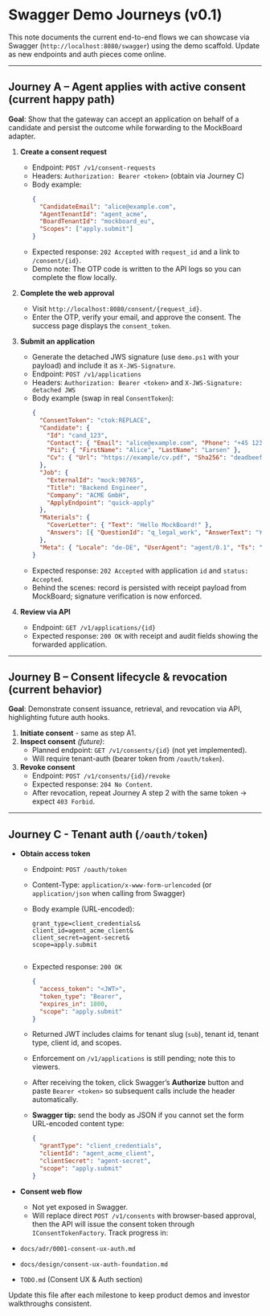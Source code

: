 # Swagger Demo Journeys (v0.1)

This note documents the current end-to-end flows we can showcase via Swagger (`http://localhost:8080/swagger`) using the demo scaffold. Update as new endpoints and auth pieces come online.

---

## Journey A – Agent applies with active consent (current happy path)

**Goal**: Show that the gateway can accept an application on behalf of a candidate and persist the outcome while forwarding to the MockBoard adapter.

1. **Create a consent request**
   - Endpoint: `POST /v1/consent-requests`
   - Headers: `Authorization: Bearer <token>` (obtain via Journey C)
   - Body example:
     ```json
     {
       "CandidateEmail": "alice@example.com",
       "AgentTenantId": "agent_acme",
       "BoardTenantId": "mockboard_eu",
       "Scopes": ["apply.submit"]
     }
     ```
   - Expected response: `202 Accepted` with `request_id` and a link to `/consent/{id}`.
   - Demo note: The OTP code is written to the API logs so you can complete the flow locally.

2. **Complete the web approval**
   - Visit `http://localhost:8080/consent/{request_id}`.
   - Enter the OTP, verify your email, and approve the consent. The success page displays the `consent_token`.

3. **Submit an application**
   - Generate the detached JWS signature (use `demo.ps1` with your payload) and include it as `X-JWS-Signature`.
   - Endpoint: `POST /v1/applications`
   - Headers: `Authorization: Bearer <token>` and `X-JWS-Signature: detached JWS`
   - Body example (swap in real `ConsentToken`):
     ```json
     {
       "ConsentToken": "ctok:REPLACE",
       "Candidate": {
         "Id": "cand_123",
         "Contact": { "Email": "alice@example.com", "Phone": "+45 1234" },
         "Pii": { "FirstName": "Alice", "LastName": "Larsen" },
         "Cv": { "Url": "https://example/cv.pdf", "Sha256": "deadbeef" }
       },
       "Job": {
         "ExternalId": "mock:98765",
         "Title": "Backend Engineer",
         "Company": "ACME GmbH",
         "ApplyEndpoint": "quick-apply"
       },
       "Materials": {
         "CoverLetter": { "Text": "Hello MockBoard!" },
         "Answers": [{ "QuestionId": "q_legal_work", "AnswerText": "Yes" }]
       },
       "Meta": { "Locale": "de-DE", "UserAgent": "agent/0.1", "Ts": "2025-10-27T10:15:00Z" }
     }
     ```
   - Expected response: `202 Accepted` with application `id` and `status: Accepted`.
   - Behind the scenes: record is persisted with receipt payload from MockBoard; signature verification is now enforced.

4. **Review via API**
   - Endpoint: `GET /v1/applications/{id}`
   - Expected response: `200 OK` with receipt and audit fields showing the forwarded application.

---

## Journey B – Consent lifecycle & revocation (current behavior)

**Goal**: Demonstrate consent issuance, retrieval, and revocation via API, highlighting future auth hooks.

1. **Initiate consent** - same as step A1.
2. **Inspect consent** *(future)*:
   - Planned endpoint: `GET /v1/consents/{id}` (not yet implemented).
   - Will require tenant-auth (bearer token from `/oauth/token`).
3. **Revoke consent**
   - Endpoint: `POST /v1/consents/{id}/revoke`
   - Expected response: `204 No Content`.
   - After revocation, repeat Journey A step 2 with the same token → expect `403 Forbid`.

---

## Journey C - Tenant auth (`/oauth/token`)

- **Obtain access token**
  - Endpoint: `POST /oauth/token`
  - Content-Type: `application/x-www-form-urlencoded` (or `application/json` when calling from Swagger)
  - Body example (URL-encoded):
    ```
    grant_type=client_credentials&
    client_id=agent_acme_client&
    client_secret=agent-secret&
    scope=apply.submit
    ```
    
    ```
  - Expected response: `200 OK`
    ```json
    {
      "access_token": "<JWT>",
      "token_type": "Bearer",
      "expires_in": 1800,
      "scope": "apply.submit"
    }
    ```
  - Returned JWT includes claims for tenant slug (`sub`), tenant id, tenant type, client id, and scopes.
  - Enforcement on `/v1/applications` is still pending; note this to viewers.
  - After receiving the token, click Swagger’s **Authorize** button and paste `Bearer <token>` so subsequent calls include the header automatically.
  - **Swagger tip:** send the body as JSON if you cannot set the form URL-encoded content type:
    ```json
    {
      "grantType": "client_credentials",
      "clientId": "agent_acme_client",
      "clientSecret": "agent-secret",
      "scope": "apply.submit"
    }
    ```

- **Consent web flow**
  - Not yet exposed in Swagger.
  - Will replace direct `POST /v1/consents` with browser-based approval, then the API will issue the consent token through `IConsentTokenFactory`.
Track progress in:
- `docs/adr/0001-consent-ux-auth.md`
- `docs/design/consent-ux-auth-foundation.md`
- `TODO.md` (Consent UX & Auth section)

Update this file after each milestone to keep product demos and investor walkthroughs consistent.






